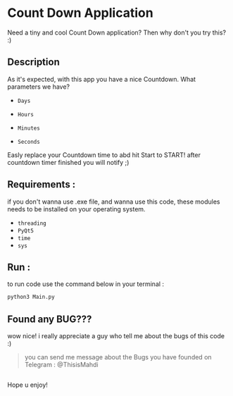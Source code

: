 # Count Down Application
Need a tiny and cool Count Down application? Then why don't you try this? :)

## Description
As it's expected, with this app you have a nice Countdown. What parameters we have?

* `Days`

* `Hours`

* `Minutes`

* `Seconds`

Easly replace your Countdown time to abd hit Start to START! after countdown timer finished you will notify ;)

## Requirements :

if you don't wanna use .exe file, and wanna use this code, these modules needs to be installed on your operating system.

* `threading`
* `PyQt5`
* `time`
* `sys`

## Run :

to run code use the command below in your terminal :


```Python
python3 Main.py
```

## Found any BUG???
wow nice! i really appreciate a guy who tell me about the bugs of this code :)
> you can send me message about the Bugs you have founded on Telegram : @ThisisMahdi

##
Hope u enjoy!
